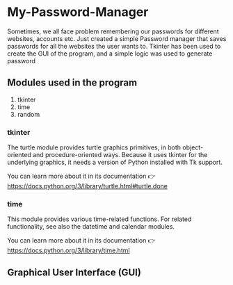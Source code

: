 # My-Password-Manager
Sometimes, we all face problem remembering our passwords for different websites, accounts etc. Just created a simple Password manager that saves passwords for all the websites the user wants to. Tkinter has been used to create the GUI of the program, and a simple logic was used to generate password
## Modules used in the program
1) tkinter
2) time
3) random
### tkinter
The turtle module provides turtle graphics primitives, in both object-oriented and procedure-oriented ways. Because it uses tkinter for the underlying graphics, it needs a version of Python installed with Tk support.

You can learn more about it in its documentation 👉 https://docs.python.org/3/library/turtle.html#turtle.done

### time
This module provides various time-related functions. For related functionality, see also the datetime and calendar modules.

You can learn more about it in its documentation 👉 https://docs.python.org/3/library/time.html

## Graphical User Interface (GUI)


